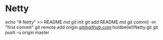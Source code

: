 # Netty
echo "# Netty" >> README.md
git init
git add README.md
git commit -m "first commit"
git remote add origin git@github.com:holdbelief/Netty.git
git push -u origin master
